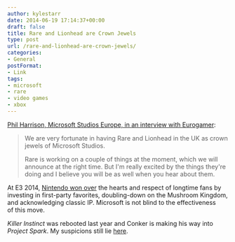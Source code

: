 ```yaml
---
author: kylestarr
date: 2014-06-19 17:14:37+00:00
draft: false
title: Rare and Lionhead are Crown Jewels
type: post
url: /rare-and-lionhead-are-crown-jewels/
categories:
- General
postFormat:
- Link
tags:
- microsoft
- rare
- video games
- xbox
---
```


[Phil Harrison, Microsoft Studios Europe, in an interview with Eurogamer](http://www.eurogamer.net/articles/2014-06-19-microsoft-pledges-to-support-rare):


<blockquote>We are very fortunate in having Rare and Lionhead in the UK as crown jewels of Microsoft Studios.

Rare is working on a couple of things at the moment, which we will announce at the right time. But I'm really excited by the things they're doing and I believe you will be as well when you hear about them.</blockquote>


At E3 2014, [Nintendo won over](http://tsogaming.com/2014/06/15/nintendo-and-the-future-of-kids-games/) the hearts and respect of longtime fans by investing in first-party favorites, doubling-down on the Mushroom Kingdom, and acknowledging classic IP. Microsoft is not blind to the effectiveness of this move.

_Killer Instinct_ was rebooted last year and Conker is making his way into _Project Spark_. My suspicions still lie [here](http://tsogaming.com/2013/05/22/xbox-one-swinging-for-the-franchise-fences-with-rare-ip/).
